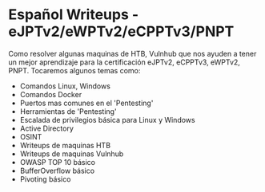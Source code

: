 # Español Writeups  - eJPTv2/eWPTv2/eCPPTv3/PNPT

Como resolver algunas maquinas de HTB, Vulnhub que nos ayuden a tener un mejor aprendizaje para la certificación eJPTv2, eCPPTv3, eWPTv2, PNPT. 
Tocaremos algunos temas como:

* Comandos Linux, Windows 
* Comandos Docker
* Puertos mas comunes en el 'Pentesting'
* Herramientas de 'Pentesting'
* Escalada de privilegios básica para Linux y Windows 
* Active Directory
* OSINT
* Writeups de maquinas HTB
* Writeups de maquinas Vulnhub
* OWASP TOP 10 básico 
* BufferOverflow básico
* Pivoting  básico

